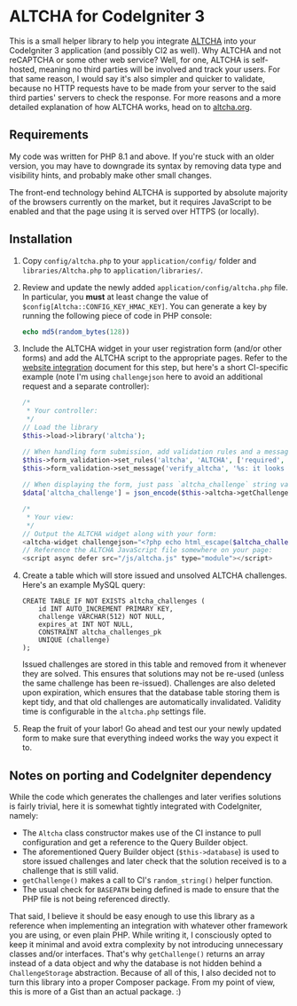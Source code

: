 # ALTCHA for CodeIgniter 3

This is a small helper library to help you integrate [ALTCHA](https://altcha.org/) into your CodeIgniter 3 application
(and possibly CI2 as well). Why ALTCHA and not reCAPTCHA or some other web service? Well, for one, ALTCHA is
self-hosted, meaning no third parties will be involved and track your users. For that same reason, I would say it's
also simpler and quicker to validate, because no HTTP requests have to be made from your server to the said third
parties' servers to check the response. For more reasons and a more detailed explanation of how ALTCHA works, head on
to [altcha.org](https://altcha.org).

## Requirements

My code was written for PHP 8.1 and above. If you're stuck with an older version, you may have to downgrade its syntax
by removing data type and visibility hints, and probably make other small changes.

The front-end technology behind ALTCHA is supported by absolute majority of the browsers currently on the market, but
it requires JavaScript to be enabled and that the page using it is served over HTTPS (or locally).

## Installation

1. Copy `config/altcha.php` to your `application/config/` folder and `libraries/Altcha.php` to `application/libraries/`.

2. Review and update the newly added `application/config/altcha.php` file. In particular, you **must** at least change
    the value of `$config[Altcha::CONFIG_KEY_HMAC_KEY]`. You can generate a key by running the following piece of code
    in PHP console:
    ```php
    echo md5(random_bytes(128))
    ```
 
3. Include the ALTCHA widget in your user registration form (and/or other forms) and add the ALTCHA script to the
    appropriate pages. Refer to the [website integration](https://altcha.org/docs/website-integration) document for this
    step, but here's a short CI-specific example (note I'm using `challengejson` here to avoid an additional request and
    a separate controller):
    ```php
    /*
     * Your controller:
     */
    // Load the library
    $this->load->library('altcha');

    // When handling form submission, add validation rules and a message:
    $this->form_validation->set_rules('altcha', 'ALTCHA', ['required', ['verify_altcha', [$this->altcha, 'verifySolution']]]);
    $this->form_validation->set_message('verify_altcha', '%s: it looks like you might be a robot. Please try again.');
      
    // When displaying the form, just pass `altcha_challenge` string variable to the view:
    $data['altcha_challenge'] = json_encode($this->altcha->getChallenge());
    
    /*
     * Your view:
     */
    // Output the ALTCHA widget along with your form:
    <altcha-widget challengejson="<?php echo html_escape($altcha_challenge); ?>"></altcha-widget>
    // Reference the ALTCHA JavaScript file somewhere on your page:
    <script async defer src="/js/altcha.js" type="module"></script>
    ```

4. Create a table which will store issued and unsolved ALTCHA challenges. Here's an example MySQL query:
    ```mysql
    CREATE TABLE IF NOT EXISTS altcha_challenges (
        id INT AUTO_INCREMENT PRIMARY KEY,
        challenge VARCHAR(512) NOT NULL,
        expires_at INT NOT NULL,
        CONSTRAINT altcha_challenges_pk
        UNIQUE (challenge)
    );
    ```
    Issued challenges are stored in this table and removed from it whenever they are solved. This ensures that solutions
    may not be re-used (unless the same challenge has been re-issued). Challenges are also deleted upon expiration,
    which ensures that the database table storing them is kept tidy, and that old challenges are automatically
    invalidated. Validity time is configurable in the `altcha.php` settings file.

5. Reap the fruit of your labor! Go ahead and test our your newly updated form to make sure that everything indeed works
    the way you expect it to.

## Notes on porting and CodeIgniter dependency

While the code which generates the challenges and later verifies solutions is fairly trivial, here it is somewhat
tightly integrated with CodeIgniter, namely:
- The `Altcha` class constructor makes use of the CI instance to pull configuration and get a reference to the Query
    Builder object.
- The aforementioned Query Builder object (`$this->database`) is used to store issued challenges and later check that
    the solution received is to a challenge that is still valid.
- `getChallenge()` makes a call to CI's `random_string()` helper function.
- The usual check for `BASEPATH` being defined is made to ensure that the PHP file is not being referenced directly.

That said, I believe it should be easy enough to use this library as a reference when implementing an integration with
whatever other framework you are using, or even plain PHP. While writing it, I consciously opted to keep it minimal and
avoid extra complexity by not introducing unnecessary classes and/or interfaces. That's why `getChallenge()` returns an
array instead of a data object and why the database is not hidden behind a `ChallengeStorage` abstraction. Because of
all of this, I also decided not to turn this library into a proper Composer package. From my point of view, this is more
of a Gist than an actual package. :)
